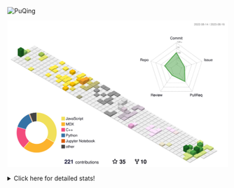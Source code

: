 ![PuQing](https://user-images.githubusercontent.com/27223114/171565019-9a56fae6-b08b-421f-99db-7e830da42371.png)

![](./profile-3d-contrib/profile-season-animate.svg)

<details>
<summary>Click here for detailed stats!</summary>

<!--START_SECTION:waka-->
![Lines of code](https://img.shields.io/badge/From%20Hello%20World%20I%27ve%20Written-771.3%20thousand%20lines%20of%20code-blue)

**🐱 My GitHub Data** 

> 📦 254.2 kB Used in GitHub's Storage 
 > 
> 🏆 146 Contributions in the Year 2023
 > 
> 🚫 Not Opted to Hire
 > 
> 📜 30 Public Repositories 
 > 
> 🔑 27 Private Repositories 
 > 
**I'm an Early 🐤** 

```text
🌞 Morning                339 commits         ███░░░░░░░░░░░░░░░░░░░░░░   13.09 % 
🌆 Daytime                1247 commits        ████████████░░░░░░░░░░░░░   48.15 % 
🌃 Evening                248 commits         ██░░░░░░░░░░░░░░░░░░░░░░░   09.58 % 
🌙 Night                  756 commits         ███████░░░░░░░░░░░░░░░░░░   29.19 % 
```


📊 **This Week I Spent My Time On** 

```text
💬 Programming Languages: 
Python                   3 hrs 26 mins       █████████████████░░░░░░░░   66.54 % 
Markdown                 1 hr 40 mins        ████████░░░░░░░░░░░░░░░░░   32.19 % 
Jupyter Notebook         2 mins              ░░░░░░░░░░░░░░░░░░░░░░░░░   00.72 % 
C++                      1 min               ░░░░░░░░░░░░░░░░░░░░░░░░░   00.54 % 
Text                     0 secs              ░░░░░░░░░░░░░░░░░░░░░░░░░   00.01 % 

🔥 Editors: 
VS Code                  3 hrs 30 mins       █████████████████░░░░░░░░   67.81 % 
Obsidian                 1 hr 40 mins        ████████░░░░░░░░░░░░░░░░░   32.19 % 

💻 Operating System: 
WSL                      3 hrs 29 mins       █████████████████░░░░░░░░   67.52 % 
Windows                  1 hr 40 mins        ████████░░░░░░░░░░░░░░░░░   32.20 % 
Linux                    0 secs              ░░░░░░░░░░░░░░░░░░░░░░░░░   00.28 % 
```


<!--END_SECTION:waka-->
</details>
